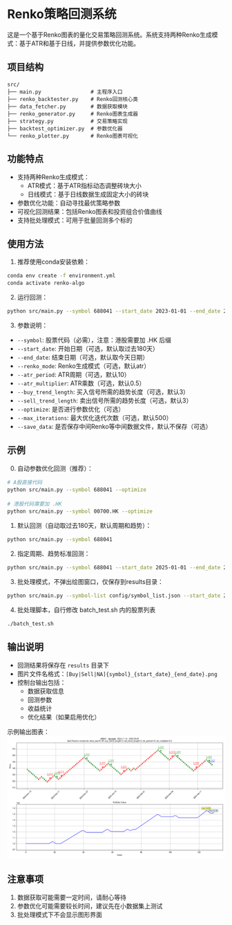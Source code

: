 # Renko策略回测系统

这是一个基于Renko图表的量化交易策略回测系统。系统支持两种Renko生成模式：基于ATR和基于日线，并提供参数优化功能。

## 项目结构

```
src/
├── main.py                # 主程序入口
├── renko_backtester.py    # Renko回测核心类
├── data_fetcher.py        # 数据获取模块
├── renko_generator.py     # Renko图表生成器
├── strategy.py            # 交易策略实现
├── backtest_optimizer.py  # 参数优化器
└── renko_plotter.py       # Renko图表可视化
```

## 功能特点

- 支持两种Renko生成模式：
  - ATR模式：基于ATR指标动态调整砖块大小
  - 日线模式：基于日线数据生成固定大小的砖块
- 参数优化功能：自动寻找最优策略参数
- 可视化回测结果：包括Renko图表和投资组合价值曲线
- 支持批处理模式：可用于批量回测多个标的

## 使用方法

1. 推荐使用conda安装依赖：
```bash
conda env create -f environment.yml
conda activate renko-algo
```

2. 运行回测：
```bash
python src/main.py --symbol 688041 --start_date 2023-01-01 --end_date 2023-12-31
```

3. 参数说明：
- `--symbol`: 股票代码（必需），注意：港股需要加 .HK 后缀
- `--start_date`: 开始日期（可选，默认取过去180天）
- `--end_date`: 结束日期（可选，默认取今天日期）
- `--renko_mode`: Renko生成模式（可选，默认atr）
- `--atr_period`: ATR周期（可选，默认10）
- `--atr_multiplier`: ATR乘数（可选，默认0.5）
- `--buy_trend_length`: 买入信号所需的趋势长度（可选，默认3）
- `--sell_trend_length`: 卖出信号所需的趋势长度（可选，默认3）
- `--optimize`: 是否进行参数优化（可选）
- `--max_iterations`: 最大优化迭代次数（可选，默认500）
- `--save_data`: 是否保存中间Renko等中间数据文件，默认不保存（可选）

## 示例

0. 自动参数优化回测（推荐）：
```bash
# A股直接代码
python src/main.py --symbol 688041 --optimize

# 港股代码需要加 .HK
python src/main.py --symbol 00700.HK --optimize
```

1. 默认回测（自动取过去180天，默认周期和趋势）：
```bash
python src/main.py --symbol 688041
```

2. 指定周期、趋势标准回测：
```bash
python src/main.py --symbol 688041 --start_date 2025-01-01 --end_date 2025-05-01 --renko_mode atr --atr_period 5 --atr_multiplier 0.5 --buy_trend_length 2 --sell_trend_length 2
```

3. 批处理模式，不弹出绘图窗口，仅保存到results目录：
```bash
python src/main.py --symbol-list config/symbol_list.json --start_date 2025-01-01 --end_date 2025-05-01
```

4. 批处理脚本，自行修改 batch_test.sh 内的股票列表
```bash
./batch_test.sh
```

## 输出说明

- 回测结果将保存在 `results` 目录下
- 图片文件名格式：`[Buy|Sell|NA]{symbol}_{start_date}_{end_date}.png`
- 控制台输出包括：
  - 数据获取信息
  - 回测参数
  - 收益统计
  - 优化结果（如果启用优化）

示例输出图表：
![回测结果示例](example_figure.png)

## 注意事项

1. 数据获取可能需要一定时间，请耐心等待
2. 参数优化可能需要较长时间，建议先在小数据集上测试
3. 批处理模式下不会显示图形界面 